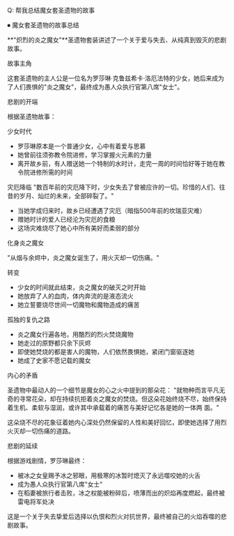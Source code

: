 Q: 帮我总结魔女套圣遗物的故事

⏺ 魔女套圣遗物的故事总结

  **"炽烈的炎之魔女"**圣遗物套装讲述了一个关于爱与失去、从纯真到毁灭的悲剧故事。

  故事主角

  这套圣遗物的主人公是一位名为罗莎琳·克鲁兹希卡·洛厄法特的少女，她后来成为了人们畏惧的"炎之魔女"，最终成为愚人众执行官第八席"女士"。

  悲剧的开端

  根据圣遗物故事：

  少女时代
  - 罗莎琳原本是一个普通少女，心中有着爱与思慕
  - 她曾前往须弥教令院进修，学习掌握火元素的力量
  - 离开故乡前，有人赠送她一个特制的水时计，走完一周的时间恰好等于她在教令院进修所需的时间

  灾厄降临
  "数百年前的灾厄降下时，少女失去了曾被应许的一切。珍惜的人们、往昔的岁月、灿烂的未来，全部碎裂了。"

  - 当她学成归来时，故乡已经遭遇了灾厄（暗指500年前的坎瑞亚灾难）
  - 赠她时计的爱人已经沦为灾厄的食粮
  - 这场灾难烧尽了她心中所有美好而柔弱的部分

  化身炎之魔女

  "从烟与余烬中，炎之魔女诞生了，用火灭却一切伤痛。"

  转变
  - 少女的时间就此结束，炎之魔女的破灭之时开始
  - 她放弃了人的血肉，体内奔流的是液态流火
  - 她立誓要烧尽世间一切魔物和魔物造成的痛苦

  孤独的复仇之路
  - 炎之魔女行遍各地，用酷烈的烈火焚烧魔物
  - 她走过的原野都只余下灰烬
  - 即使她焚烧的都是害人的魔物，人们依然畏惧她，紧闭门窗驱逐她
  - 她成了史家不愿记载的魔女

  内心的矛盾

  圣遗物中最动人的一个细节是魔女的心之火中提到的那朵花：
  "就物种而言平凡无奇的寻常花朵，却在持续抗拒着炎之魔女的焚烧。但这朵花始终烧不尽，始终保持着生机、柔软与湿润，或许其中承载着的痛苦与美好记忆各是她的一体两
  面。"

  这朵烧不尽的花象征着她内心深处仍然保留的人性和美好回忆，即使她选择了用烈火灭却一切伤痛的道路。

  悲剧的延续

  根据游戏剧情，罗莎琳最终：
  - 被冰之女皇赐予冰之邪眼，用极寒的冰暂时熄灭了永远噬咬她的火舌
  - 成为愚人众执行官第八席"女士"
  - 在稻妻被旅行者击败，冰之权能被粉碎后，喷薄而出的炽焰再度燃起，最终被雷电将军处决

  这是一个关于失去挚爱后选择以仇恨和烈火对抗世界，最终被自己的火焰吞噬的悲剧故事。
